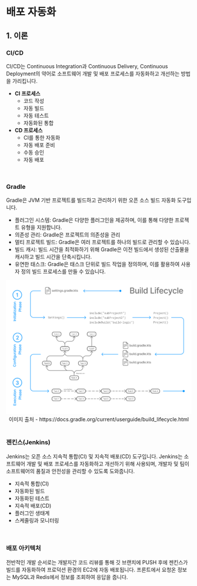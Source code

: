 # 배포 자동화

## 1. 이론

### CI/CD

CI/CD는 Continuous Integration과 Continuous Delivery, Continuous Deployment의 약어로 소프트웨어 개발 및 배포 프로세스를 자동화하고 개선하는 방법을 가리킵니다.  

 - __CI 프로세스__
    - 코드 작성
    - 자동 빌드
    - 자동 테스트
    - 자동화된 통합
 - __CD 프로세스__
    - CI를 통한 자동화
    - 자동 배포 준비
    - 수동 승인
    - 자동 배포

<br/>

### Gradle

Gradle은 JVM 기반 프로젝트를 빌드하고 관리하기 위한 오픈 소스 빌드 자동화 도구입니다.  

 - 플러그인 시스템: Gradle은 다양한 플러그인을 제공하며, 이를 통해 다양한 프로젝트 유형을 지원합니다.
 - 의존성 관리: Gradle은 프로젝트의 의존성을 관리
 - 멀티 프로젝트 빌드: Gradle은 여러 프로젝트를 하나의 빌드로 관리할 수 있습니다.
 - 빌드 캐시: 빌드 시간을 최적화하기 위해 Gradle은 이전 빌드에서 생성된 산출물을 캐시하고 빌드 시간을 단축시킵니다.
 - 유연한 태스크: Gradle은 태스크 단위로 빌드 작업을 정의하며, 이를 활용하여 사용자 정의 빌드 프로세스를 만들 수 있습니다.

<div align="center">
    <img src="./images/build-lifecycle-example.png"><br/>
    이미지 출처 - https://docs.gradle.org/current/userguide/build_lifecycle.html
</div>
<br/>

### 젠킨스(Jenkins)

Jenkins는 오픈 소스 지속적 통합(CI) 및 지속적 배포(CD) 도구입니다. Jenkins는 소프트웨어 개발 및 배포 프로세스를 자동화하고 개선하기 위해 사용되며, 개발자 및 팀이 소프트웨어의 품질과 안전성을 관리할 수 있도록 도와줍니다.  

 - 지속적 통합(CI)
 - 자동화된 빌드
 - 자동화된 테스트
 - 지속적 배포(CD)
 - 플러그인 생태계
 - 스케줄링과 모니터링

<br/>

### 배포 아키텍처

전반적인 개발 순서로는 개발자간 코드 리뷰를 통해 깃 브랜치에 PUSH 후에 젠킨스가 빌드를 자동화하여 프로덕션 환경의 EC2에 자동 배포됩니다. 프론트에서 요청온 정보는 MySQL과 Redis에서 정보를 조회하여 응답을 줍니다.  



